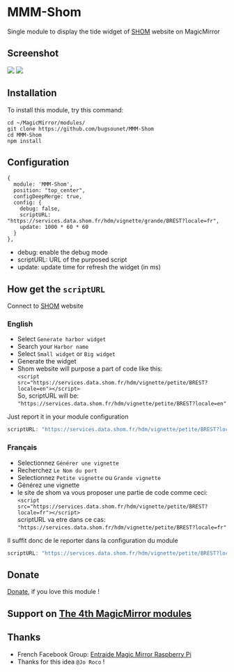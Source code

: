 # MMM-Shom

Single module to display the tide widget of [SHOM](https://maree.shom.fr) website on MagicMirror

## Screenshot
![](https://maree.shom.fr/assets/small-widget-50f22ea146481fa2b3f58c633f2dc9c4.png)
![](https://maree.shom.fr/assets/big-widget-48d9d3f426dff3d58c1a4cdd672f2489.png)

## Installation

To install this module, try this command:

```
cd ~/MagicMirror/modules/
git clone https://github.com/bugsounet/MMM-Shom
cd MMM-Shom
npm install
```

## Configuration

```
{
  module: 'MMM-Shom',
  position: "top_center",
  configDeepMerge: true,
  config: {
    debug: false,
    scriptURL: "https://services.data.shom.fr/hdm/vignette/grande/BREST?locale=fr",
    update: 1000 * 60 * 60
  }
},
```

* debug: enable the debug mode
* scriptURL: URL of the purposed script
* update: update time for refresh the widget (in ms)

## How get the `scriptURL`

Connect to [SHOM](https://maree.shom.fr) website

### English
* Select `Generate harbor widget`
* Search your `Harbor name`
* Select `Small widget` or `Big widget`
* Generate the widget
* Shom website will purpose a part of code like this:<br>
`<script src="https://services.data.shom.fr/hdm/vignette/petite/BREST?locale=en"></script>`<br>
So, scriptURL will be: `"https://services.data.shom.fr/hdm/vignette/petite/BREST?locale=en"`<br>

Just report it in your module configuration
```js
scriptURL: "https://services.data.shom.fr/hdm/vignette/petite/BREST?locale=en",
```

### Français
* Selectionnez `Générer une vignette`
* Recherchez `Le Nom du port`
* Selectionnez `Petite vignette` ou `Grande vignette`
* Générez une vignette
* le site de shom va vous proposer une partie de code comme ceci:<br>
`<script src="https://services.data.shom.fr/hdm/vignette/petite/BREST?locale=fr"></script>`<br>
scriptURL va etre dans ce cas: `"https://services.data.shom.fr/hdm/vignette/petite/BREST?locale=fr"`<br>

Il suffit donc de le reporter dans la configuration du module
```js
scriptURL: "https://services.data.shom.fr/hdm/vignette/petite/BREST?locale=fr",
```

## Donate
[Donate](https://www.paypal.com/cgi-bin/webscr?cmd=_s-xclick&hosted_button_id=TTHRH94Y4KL36&source=url), if you love this module !

## Support on [The 4th MagicMirror modules](http://forum.bugsounet.fr)

## Thanks
* French Facebook Group: [Entraide Magic Mirror Raspberry Pi](https://www.facebook.com/groups/2832574870153883)
* Thanks for this idea `@Jo Roco` !

